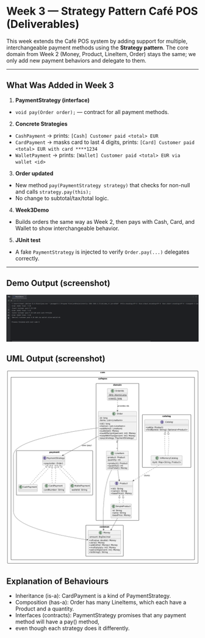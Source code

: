 # Week 3 — Strategy Pattern Café POS (Deliverables)

This week extends the Café POS system by adding support for multiple, interchangeable payment methods using the **Strategy pattern**. The core domain from Week 2 (Money, Product, LineItem, Order) stays the same; we only add new payment behaviors and delegate to them.

---

## What Was Added in Week 3

1) **PaymentStrategy (interface)**
- `void pay(Order order);` — contract for all payment methods.

2) **Concrete Strategies**
- `CashPayment` → prints: `[Cash] Customer paid <total> EUR`
- `CardPayment` → masks card to last 4 digits, prints: `[Card] Customer paid <total> EUR with card ****1234`
- `WalletPayment` → prints: `[Wallet] Customer paid <total> EUR via wallet <id>`

3) **Order updated**
- New method `pay(PaymentStrategy strategy)` that checks for non-null and calls `strategy.pay(this);`
- No change to subtotal/tax/total logic.

4) **Week3Demo**
- Builds orders the same way as Week 2, then pays with Cash, Card, and Wallet to show interchangeable behavior.

5) **JUnit test**
- A fake `PaymentStrategy` is injected to verify `Order.pay(...)` delegates correctly.

---

## Demo Output (screenshot)
![Week3DEMO.png](Week3DEMO.png)

## UML Output (screenshot)

![Week3UML.png](Week3UML.png)

## Explanation of Behaviours
- Inheritance (is-a): CardPayment is a kind of PaymentStrategy.
- Composition (has-a): Order has many LineItems, which each have a Product and a quantity.
- Interfaces (contracts): PaymentStrategy promises that any payment method will have a pay() method,
- even though each strategy does it differently.